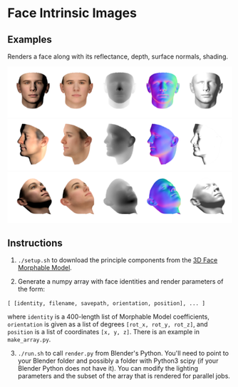 # Face Intrinsic Images

## Examples
Renders a face along with its reflectance, depth, surface normals, shading. 

<p align="center">
  <img src="output/readme/0.png"><br>
  <img src="output/readme/1.png"><br>
  <img src="output/readme/2.png">
</p>

## Instructions
1. `./setup.sh` to download the principle components from the [3D Face Morphable Model](https://www-inst.eecs.berkeley.edu/~cs194-26/fa14/Papers/BlanzVetter99.pdf).

2. Generate a numpy array with face identities and render parameters of the form:

`
[ [identity, filename, savepath, orientation, position], ... ]
`

where `identity` is a 400-length list of Morphable Model coefficients, `orientation` is given as a list of degrees `[rot_x, rot_y, rot_z]`, and `position` is a list of coordinates `[x, y, z]`. There is an example in `make_array.py`.

3. `./run.sh` to call `render.py` from Blender's Python. You'll need to point to your Blender folder and possibly a folder with Python3 scipy (if your Blender Python does not have it). You can modify the lighting parameters and the subset of the array that is rendered for parallel jobs. 
